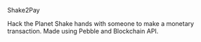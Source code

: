 Shake2Pay

Hack the Planet
Shake hands with someone to make a monetary transaction. 
Made using Pebble and Blockchain API.
